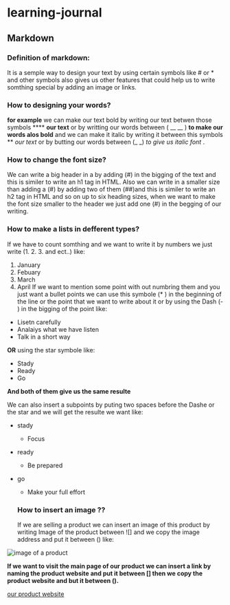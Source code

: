 # learning-journal
## Markdown
### Definition of markdown:
It is a semple way to design your text by using certain symbols like # or * and other symbols also gives us other features that could help us to write somthing special by adding an image or links.

### How to designing your words?

**for example** we can make our text bold by writing our text betwen those symbols ****  **our text** or by writting our words between
( __ __ ) __to make our words alos bold__ and we can make it italic by writing it between this symbols **  *our text* or by butting our words between (_ _) _to give us italic font_ .

### How to change the font size?

We can write a big header in a by adding (#) in the bigging of the text and this is similer to write an h1 tag in HTML.
Also we can write in a smaller size than adding a (#) by adding two of them (##)and this is similer to write an h2 tag in HTML and so on up to six heading sizes, when we want to make the font size smaller to the header we just add one (#) in the begging of our writing.

### How to make a lists in defferent types?
If we have to count somthing and we want to write it by numbers we just write (1. 2. 3. and ect..) like:
1. January
2. Febuary
3. March
4. April
If we want to mention some point with out numbring them and you just want a bullet points we can use this symbole (* ) in the beginning of the line or the point that we want to write about it or by using the Dash (- ) in the bigging of the point like:

- Lisetn carefully
- Analaiys what we have listen 
- Talk in a short way 

**OR** using the star symbole like:
* Stady
* Ready
* Go

**And both of them give us the same resulte**

We can also insert a subpoints by puting two spaces before the Dashe or the star and we will get the resulte we want like:
- stady
  - Focus
- ready
  - Be prepared
- go
  - Make your full effort
  
  ### How to insert an image ??
  
  If we are selling a product we can insert an image of this product by writing Image of the product between ![] and we copy the image address and put it between () like:
  
![image of a product](https://static.wixstatic.com/media/04839a_b4d0c16c316d49b68c12dee6f0920ce4.jpg)

**If we want to visit the main page of our product we can insert a link by naming the product website and put it between [] then we copy the product website and but it between ().**

[our product website](https://mariskajosefine.wixsite.com/strategicinsight/single-post/2014/03/12/Product-Analysis)
